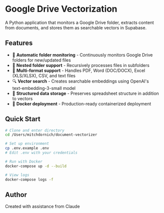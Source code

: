 # Google Drive Vectorization

A Python application that monitors a Google Drive folder, extracts content from documents, and stores them as searchable vectors in Supabase.

## Features

- 📁 **Automatic folder monitoring** - Continuously monitors Google Drive folders for new/updated files
- 🔄 **Nested folder support** - Recursively processes files in subfolders
- 📄 **Multi-format support** - Handles PDF, Word (DOC/DOCX), Excel (XLS/XLSX), CSV, and text files
- 🔍 **Vector search** - Creates searchable embeddings using OpenAI's text-embedding-3-small model
- 💾 **Structured data storage** - Preserves spreadsheet structure in addition to vectors
- 🐳 **Docker deployment** - Production-ready containerized deployment

## Quick Start

```bash
# Clone and enter directory
cd /Users/mitchdornich/document-vectorizer

# Set up environment
cp .env.example .env
# Edit .env with your credentials

# Run with Docker
docker-compose up -d --build

# View logs
docker-compose logs -f
```

## Author

Created with assistance from Claude
